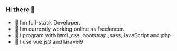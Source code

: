 ### Hi there 👋



- 🔭 I’m full-stack Developer.
- 🌱 I’m currently working online as freelancer.
- 👯 I program with html ,css ,bootstrap ,sass,JavaScript and php 
- 🤔 I use vue.js3 and laravel9

